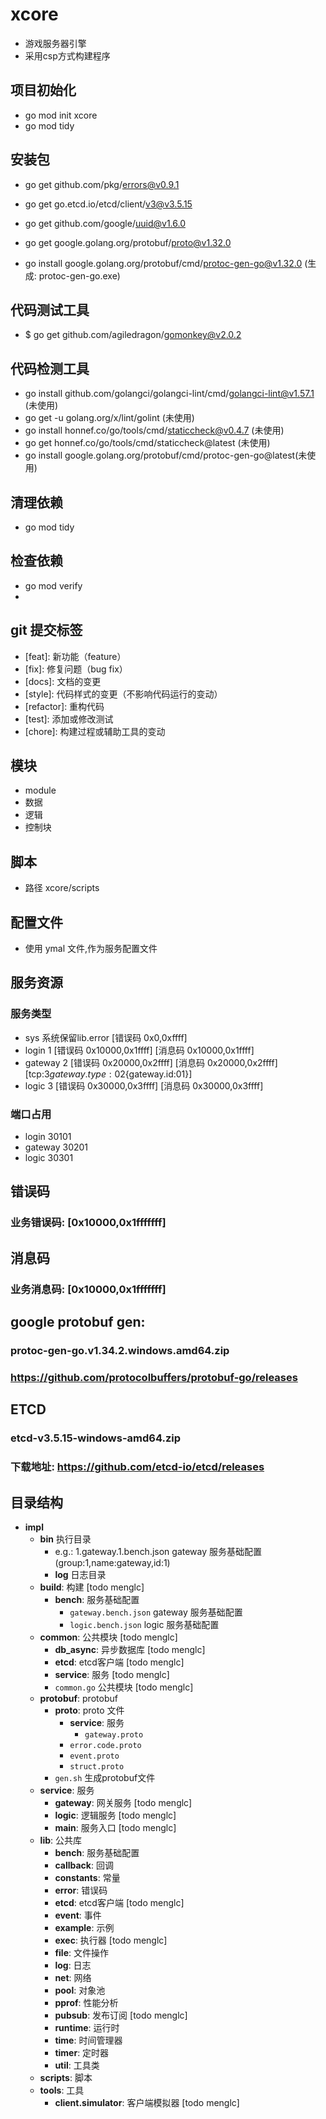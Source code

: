 # xcore
- 游戏服务器引擎
- 采用csp方式构建程序
## 项目初始化
- go mod init xcore
- go mod tidy
## 安装包
- go get github.com/pkg/errors@v0.9.1
- go get go.etcd.io/etcd/client/v3@v3.5.15
- go get github.com/google/uuid@v1.6.0

- go get google.golang.org/protobuf/proto@v1.32.0
- go install google.golang.org/protobuf/cmd/protoc-gen-go@v1.32.0 (生成: protoc-gen-go.exe)

## 代码测试工具
- $ go get github.com/agiledragon/gomonkey@v2.0.2
## 代码检测工具
- go install github.com/golangci/golangci-lint/cmd/golangci-lint@v1.57.1 (未使用)
- go get -u golang.org/x/lint/golint (未使用)
- go install honnef.co/go/tools/cmd/staticcheck@v0.4.7 (未使用)
- go get honnef.co/go/tools/cmd/staticcheck@latest (未使用)
- go install google.golang.org/protobuf/cmd/protoc-gen-go@latest(未使用)

## 清理依赖
- go mod tidy
## 检查依赖
- go mod verify
- 
## git 提交标签
- \[feat\]: 新功能（feature）
- \[fix\]: 修复问题（bug fix）
- \[docs\]: 文档的变更
- \[style\]: 代码样式的变更（不影响代码运行的变动）
- \[refactor\]: 重构代码
- \[test\]: 添加或修改测试
- \[chore\]: 构建过程或辅助工具的变动
## 模块 
- module
- 数据
- 逻辑
- 控制块
## 脚本
- 路径 xcore/scripts
## 配置文件
- 使用 ymal 文件,作为服务配置文件

## 服务资源
### 服务类型
- sys 系统保留lib.error [错误码 0x0,0xffff] 
- login 1 [错误码 0x10000,0x1ffff] [消息码 0x10000,0x1ffff]
- gateway 2 [错误码 0x20000,0x2ffff] [消息码 0x20000,0x2ffff] [tcp:3${gateway.type:02}${gateway.id:01}]
- logic 3 [错误码 0x30000,0x3ffff] [消息码 0x30000,0x3ffff]
### 端口占用
- login 30101
- gateway 30201
- logic 30301

## 错误码
### 业务错误码: [0x10000,0x1fffffff]

## 消息码
### 业务消息码: [0x10000,0x1fffffff]

## google protobuf gen:
### protoc-gen-go.v1.34.2.windows.amd64.zip
###  https://github.com/protocolbuffers/protobuf-go/releases

## ETCD
### etcd-v3.5.15-windows-amd64.zip
### 下载地址: https://github.com/etcd-io/etcd/releases

## 目录结构
- **impl**
  - **bin** 执行目录
    - e.g.: 1.gateway.1.bench.json gateway 服务基础配置(group:1,name:gateway,id:1) 
    - **log** 日志目录
  - **build**: 构建 [todo menglc]
    - **bench**: 服务基础配置
      - `gateway.bench.json` gateway 服务基础配置
      - `logic.bench.json` logic 服务基础配置
  - **common**: 公共模块 [todo menglc]
    - **db_async**: 异步数据库 [todo menglc]
    - **etcd**: etcd客户端 [todo menglc]
    - **service**: 服务 [todo menglc]
    - `common.go` 公共模块 [todo menglc]
  - **protobuf**: protobuf
    - **proto**: proto 文件
      - **service**: 服务
        - `gateway.proto`
      - `error.code.proto` 
      - `event.proto`
      - `struct.proto`
    - `gen.sh` 生成protobuf文件
  - **service**: 服务
    - **gateway**: 网关服务 [todo menglc]
    - **logic**: 逻辑服务 [todo menglc]
    - **main**: 服务入口 [todo menglc]
  - **lib**: 公共库
    - **bench**: 服务基础配置
    - **callback**: 回调
    - **constants**: 常量
    - **error**: 错误码
    - **etcd**: etcd客户端 [todo menglc]
    - **event**: 事件
    - **example**: 示例
    - **exec**: 执行器 [todo menglc]
    - **file**: 文件操作
    - **log**: 日志
    - **net**: 网络
    - **pool**: 对象池
    - **pprof**: 性能分析
    - **pubsub**: 发布订阅 [todo menglc]
    - **runtime**: 运行时
    - **time**: 时间管理器
    - **timer**: 定时器
    - **util**: 工具类
  - **scripts**: 脚本
  - **tools**: 工具
    - **client.simulator**: 客户端模拟器 [todo menglc]
